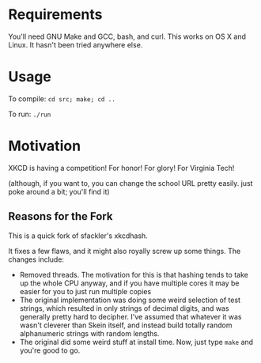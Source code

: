 # Requirements #

You'll need GNU Make and GCC, bash, and curl. This works on OS X and Linux.
It hasn't been tried anywhere else.

# Usage #

To compile:
`cd src; make; cd ..`

To run:
`./run`

# Motivation #

XKCD is having a competition! For honor! For glory!
For Virginia Tech!

(although, if you want to, you can change the school URL pretty easily.
just poke around a bit; you'll find it)

## Reasons for the Fork ##

This is a quick fork of sfackler's xkcdhash.

It fixes a few flaws, and it might also royally screw up some things. The
changes include:

* Removed threads. The motivation for this is that hashing tends to take up the
whole CPU anyway, and if you have multiple cores it may be easier for you to
just run multiple copies
* The original implementation was doing some weird selection of test strings,
which resulted in only strings of decimal digits, and was generally pretty hard
to decipher. I've assumed that whatever it was wasn't cleverer than Skein
itself, and instead build totally random alphanumeric strings with random
lengths.
* The original did some weird stuff at install time. Now, just type `make`
and you're good to go.
